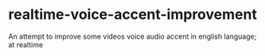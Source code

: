 # realtime-voice-accent-improvement
An attempt to improve some videos voice audio accent in english language; at realtime
